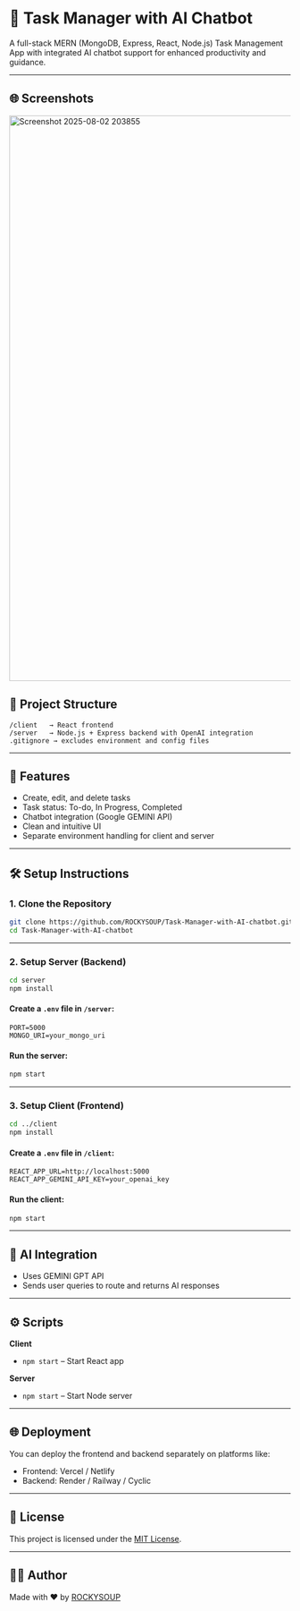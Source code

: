 # 🧠 Task Manager with AI Chatbot

A full-stack MERN (MongoDB, Express, React, Node.js) Task Management App with integrated AI chatbot support for enhanced productivity and guidance.

---

## 🌐 Screenshots

<img width="1918" height="1011" alt="Screenshot 2025-08-02 203855" src="https://github.com/user-attachments/assets/6f361d92-ef79-4854-8dd2-50e7c74862c5" />

## 📁 Project Structure

```
/client   → React frontend
/server   → Node.js + Express backend with OpenAI integration
.gitignore → excludes environment and config files
```

---

## 🚀 Features

- Create, edit, and delete tasks
- Task status: To-do, In Progress, Completed
- Chatbot integration (Google GEMINI API)
- Clean and intuitive UI
- Separate environment handling for client and server

---

## 🛠️ Setup Instructions

### 1. Clone the Repository

```bash
git clone https://github.com/ROCKYSOUP/Task-Manager-with-AI-chatbot.git
cd Task-Manager-with-AI-chatbot
```

---

### 2. Setup Server (Backend)

```bash
cd server
npm install
```

#### Create a `.env` file in `/server`:

```env
PORT=5000
MONGO_URI=your_mongo_uri

```

#### Run the server:

```bash
npm start
```

---

### 3. Setup Client (Frontend)

```bash
cd ../client
npm install
```

#### Create a `.env` file in `/client`:

```env
REACT_APP_URL=http://localhost:5000
REACT_APP_GEMINI_API_KEY=your_openai_key
```

#### Run the client:

```bash
npm start
```

---

## 🧠 AI Integration

- Uses GEMINI GPT API
- Sends user queries to route and returns AI responses

---

## ⚙️ Scripts

**Client**

- `npm start` – Start React app

**Server**

- `npm start` – Start Node server


---

## 🌐 Deployment

You can deploy the frontend and backend separately on platforms like:

- Frontend: Vercel / Netlify
- Backend: Render / Railway / Cyclic

---

## 📝 License

This project is licensed under the [MIT License](LICENSE).

---

## 👨‍💻 Author

Made with ❤️ by [ROCKYSOUP](https://github.com/ROCKYSOUP)
